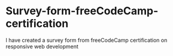 # Survey-form-freeCodeCamp-certification
I have created a survey form from freeCodeCamp certification on responsive web development

